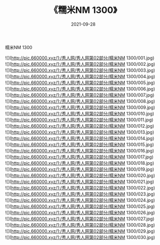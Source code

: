 ﻿---
layout: post
title:  《糯米NM 1300》
date:   2021-09-28
img: http://pic.660000.xyz/1:/秀人网/秀人网第02部分/糯米NM 1300/000.jpg
categories: [美女, 清纯, 唯美]
---

糯米NM 1300

  ![](http://pic.660000.xyz/1:/秀人网/秀人网第02部分/糯米NM 1300/001.jpg) <br> ![](http://pic.660000.xyz/1:/秀人网/秀人网第02部分/糯米NM 1300/002.jpg) <br> ![](http://pic.660000.xyz/1:/秀人网/秀人网第02部分/糯米NM 1300/003.jpg) <br> ![](http://pic.660000.xyz/1:/秀人网/秀人网第02部分/糯米NM 1300/004.jpg) <br> ![](http://pic.660000.xyz/1:/秀人网/秀人网第02部分/糯米NM 1300/005.jpg) <br> ![](http://pic.660000.xyz/1:/秀人网/秀人网第02部分/糯米NM 1300/006.jpg) <br> ![](http://pic.660000.xyz/1:/秀人网/秀人网第02部分/糯米NM 1300/007.jpg) <br> ![](http://pic.660000.xyz/1:/秀人网/秀人网第02部分/糯米NM 1300/008.jpg) <br> ![](http://pic.660000.xyz/1:/秀人网/秀人网第02部分/糯米NM 1300/009.jpg) <br> ![](http://pic.660000.xyz/1:/秀人网/秀人网第02部分/糯米NM 1300/010.jpg) <br> ![](http://pic.660000.xyz/1:/秀人网/秀人网第02部分/糯米NM 1300/011.jpg) <br> ![](http://pic.660000.xyz/1:/秀人网/秀人网第02部分/糯米NM 1300/012.jpg) <br> ![](http://pic.660000.xyz/1:/秀人网/秀人网第02部分/糯米NM 1300/013.jpg) <br> ![](http://pic.660000.xyz/1:/秀人网/秀人网第02部分/糯米NM 1300/014.jpg) <br> ![](http://pic.660000.xyz/1:/秀人网/秀人网第02部分/糯米NM 1300/015.jpg) <br> ![](http://pic.660000.xyz/1:/秀人网/秀人网第02部分/糯米NM 1300/016.jpg) <br> ![](http://pic.660000.xyz/1:/秀人网/秀人网第02部分/糯米NM 1300/017.jpg) <br> ![](http://pic.660000.xyz/1:/秀人网/秀人网第02部分/糯米NM 1300/018.jpg) <br> ![](http://pic.660000.xyz/1:/秀人网/秀人网第02部分/糯米NM 1300/019.jpg) <br> ![](http://pic.660000.xyz/1:/秀人网/秀人网第02部分/糯米NM 1300/020.jpg) <br> ![](http://pic.660000.xyz/1:/秀人网/秀人网第02部分/糯米NM 1300/021.jpg) <br> ![](http://pic.660000.xyz/1:/秀人网/秀人网第02部分/糯米NM 1300/022.jpg) <br> ![](http://pic.660000.xyz/1:/秀人网/秀人网第02部分/糯米NM 1300/023.jpg) <br> ![](http://pic.660000.xyz/1:/秀人网/秀人网第02部分/糯米NM 1300/024.jpg) <br> ![](http://pic.660000.xyz/1:/秀人网/秀人网第02部分/糯米NM 1300/025.jpg) <br> ![](http://pic.660000.xyz/1:/秀人网/秀人网第02部分/糯米NM 1300/026.jpg) <br> ![](http://pic.660000.xyz/1:/秀人网/秀人网第02部分/糯米NM 1300/027.jpg) <br> ![](http://pic.660000.xyz/1:/秀人网/秀人网第02部分/糯米NM 1300/028.jpg) <br> ![](http://pic.660000.xyz/1:/秀人网/秀人网第02部分/糯米NM 1300/029.jpg) <br> ![](http://pic.660000.xyz/1:/秀人网/秀人网第02部分/糯米NM 1300/030.jpg) <br>
